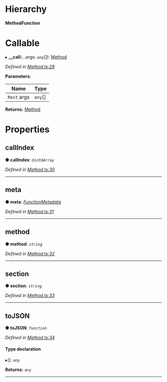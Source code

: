 

# Hierarchy

**MethodFunction**

# Callable
▸ **__call**(...args: *`any`[]*): [Method](../classes/_method_.method.md)

*Defined in [Method.ts:28](https://github.com/polkadot-js/api/blob/fd93fbc/packages/types/src/Method.ts#L28)*

**Parameters:**

| Name | Type |
| ------ | ------ |
| `Rest` args | `any`[] |

**Returns:** [Method](../classes/_method_.method.md)

# Properties

<a id="callindex"></a>

##  callIndex

**● callIndex**: *`Uint8Array`*

*Defined in [Method.ts:30](https://github.com/polkadot-js/api/blob/fd93fbc/packages/types/src/Method.ts#L30)*

___
<a id="meta"></a>

##  meta

**● meta**: *[FunctionMetadata](../classes/_metadata_v0_modules_.functionmetadata.md)*

*Defined in [Method.ts:31](https://github.com/polkadot-js/api/blob/fd93fbc/packages/types/src/Method.ts#L31)*

___
<a id="method"></a>

##  method

**● method**: *`string`*

*Defined in [Method.ts:32](https://github.com/polkadot-js/api/blob/fd93fbc/packages/types/src/Method.ts#L32)*

___
<a id="section"></a>

##  section

**● section**: *`string`*

*Defined in [Method.ts:33](https://github.com/polkadot-js/api/blob/fd93fbc/packages/types/src/Method.ts#L33)*

___
<a id="tojson"></a>

##  toJSON

**● toJSON**: *`function`*

*Defined in [Method.ts:34](https://github.com/polkadot-js/api/blob/fd93fbc/packages/types/src/Method.ts#L34)*

#### Type declaration
▸(): `any`

**Returns:** `any`

___

